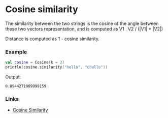 # Cosine similarity

The similarity between the two strings is the cosine of the angle between these two vectors representation, and is
computed as V1 . V2 / (|V1| * |V2|)

Distance is computed as 1 - cosine similarity.

### Example

```kotlin
val cosine = Cosine(k = 2)
println(cosine.similarity("hello", "chello"))
```

Output:

```
0.8944271909999159
```

### Links

- [Cosine Similarity](https://en.wikipedia.org/wiki/Cosine_similarity)
